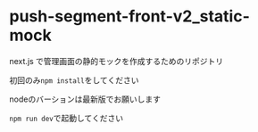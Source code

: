 # push-segment-front-v2_static-mock
next.js で管理画面の静的モックを作成するためのリポジトリ

初回のみ`npm install`をしてください

nodeのバーションは最新版でお願いします

`npm run dev`で起動してください

